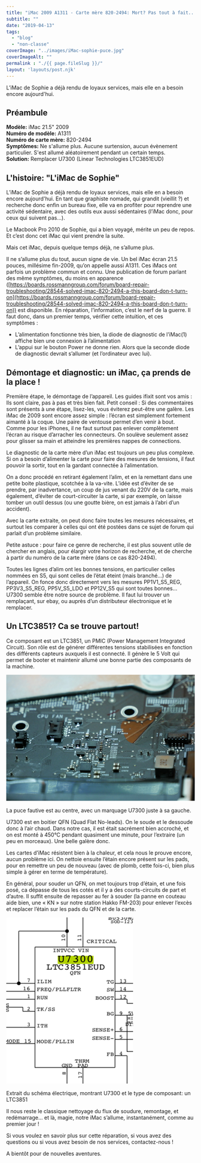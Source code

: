 ```yaml
---
title: "iMac 2009 A1311 - Carte mère 820-2494: Mort? Pas tout à fait..."
subtitle: ""
date: "2019-04-13"
tags: 
  - "blog"
  - "non-classe"
coverImage: "../images/iMac-sophie-puce.jpg"
coverImageAlt: ""
permalink : "./{{ page.fileSlug }}/"
layout: 'layouts/post.njk'
---
```


L’iMac de Sophie a déjà rendu de loyaux services, mais elle en a besoin encore aujourd'hui.

## Préambule

**Modèle:** iMac 21.5" 2009  
**Numéro de modèle:** A1311  
**Numéro de carte mère:** 820-2494  
**Symptômes:** Ne s'allume plus. Aucune surtension, aucun évènement particulier. S'est allumé aléatoirement pendant un certain temps.  
**Solution:** Remplacer U7300 (Linear Technologies LTC3851EUD)

## L'histoire: "L'iMac de Sophie"

L’iMac de Sophie a déjà rendu de loyaux services, mais elle en a besoin encore aujourd'hui. En tant que graphiste nomade, qui grandit (vieillit ?) et recherche donc enfin un bureau fixe, elle va en profiter pour reprendre une activité sédentaire, avec des outils eux aussi sédentaires (l’iMac donc, pour ceux qui suivent pas…).

Le Macbook Pro 2010 de Sophie, qui a bien voyagé, mérite un peu de repos. Et c’est donc cet iMac qui vient prendre la suite.

Mais cet iMac, depuis quelque temps déjà, ne s’allume plus.

Il ne s’allume plus du tout, aucun signe de vie. Un bel iMac écran 21.5 pouces, millésime fin-2009, qu’on appelle aussi A1311. Ces iMacs ont parfois un problème commun et connu. Une publication de forum parlant des même symptômes, du moins en apparence ([https://boards.rossmanngroup.com/forum/board-repair-troubleshooting/28544-solved-imac-820-2494-a-this-board-don-t-turn-on](https://boards.rossmanngroup.com/forum/board-repair-troubleshooting/28544-solved-imac-820-2494-a-this-board-don-t-turn-on)) est disponible. En réparation, l’information, c’est le nerf de la guerre. Il faut donc, dans un premier temps, vérifier cette intuition, et ces symptômes :

- L’alimentation fonctionne très bien, la diode de diagnostic de l’iMac(1) affiche bien une connexion à l’alimentation
- L’appui sur le bouton Power ne donne rien. Alors que la seconde diode de diagnostic devrait s’allumer (et l’ordinateur avec lui).

## Démontage et diagnostic: un iMac, ça prends de la place !

Première étape, le démontage de l’appareil. Les guides ifixit sont vos amis : Ils sont claire, pas à pas et très bien fait. Petit conseil : Si des commentaires sont présents à une étape, lisez-les, vous éviterez peut-être une galère. Les iMac de 2009 sont encore assez simple : l’écran est simplement fortement aimanté à la coque. Une paire de ventouse permet d’en venir à bout. Comme pour les iPhones, il ne faut surtout pas enlever complètement l’écran au risque d’arracher les connecteurs. On soulève seulement assez pour glisser sa main et atteindre les premières nappes de connections.

Le diagnostic de la carte mère d’un iMac est toujours un peu plus complexe. Si on a besoin d’alimenter la carte pour faire des mesures de tensions, il faut pouvoir la sortir, tout en la gardant connectée à l’alimentation.

On a donc procédé en retirant également l’alim, et en la remettant dans une petite boite plastique, scotchée à la va-vite. L’idée est d’éviter de se prendre, par inadvertance, un coup de jus venant du 220V de la carte, mais également, d’éviter de court-circuiter la carte, si par exemple, on laisse tomber un outil dessus (ou une goutte bière, on est jamais à l’abri d’un accident).

Avec la carte extraite, on peut donc faire toutes les mesures nécessaires, et surtout les comparer à celles qui ont été postées dans ce sujet de forum qui parlait d’un problème similaire.

Petite astuce : pour faire ce genre de recherche, il est plus souvent utile de chercher en anglais, pour élargir votre horizon de recherche, et de cherche à partir du numéro de la carte mère (dans ce cas 820-2494).

Toutes les lignes d’alim ont les bonnes tensions, en particulier celles nommées en S5, qui sont celles de l’état éteint (mais branché…) de l’appareil. On fonce donc directement vers les mesures PP1V1\_S5\_REG, PP3V3\_S5\_REG, PP5V\_S5\_LDO et PP12V\_S5 qui sont toutes bonnes… U7300 semble être notre source de problème. Il faut lui trouver un remplaçant, sur ebay, ou auprès d’un distributeur électronique et le remplacer.

## Un LTC3851? Ca se trouve partout!

Ce composant est un LTC3851, un PMIC (Power Management Integrated Circuit). Son rôle est de générer différentes tensions stabilisées en fonction des différents capteurs auxquels il est connecté. Il génère le 5 Volt qui permet de booter et maintenir allumé une bonne partie des composants de la machine.

![](../images/iMac-sophie-puce.jpg)

La puce fautive est au centre, avec un marquage U7300 juste à sa gauche.

U7300 est en boitier QFN (Quad Flat No-leads). On le soude et le dessoude donc à l’air chaud. Dans notre cas, il est était sacrément bien accroché, et on est monté à 450°C pendant quasiment une minute, pour l’extraire (un peu en morceaux). Une belle galère donc.

Les cartes d’iMac résistent bien à la chaleur, et cela nous le prouve encore, aucun problème ici. On nettoie ensuite l’étain encore présent sur les pads, pour en remettre un peu de nouveau (avec de plomb, cette fois-ci, bien plus simple à gérer en terme de température).

En général, pour souder un QFN, on met toujours trop d’étain, et une fois posé, ca dépasse de tous les cotés et il y a des courts-circuits de part et d’autre. Il suffit ensuite de repasser au fer à souder (la panne en couteau aide bien, une « KN » sur notre station Hakko FM-203) pour enlever l’excès et replacer l’étain sur les pads du QFN et de la carte.

![](../images/iMac-Sophie-U7300.png)

Extrait du schéma électrique, montrant U7300 et le type de composant: un LTC3851

Il nous reste le classique nettoyage du flux de soudure, remontage, et redémarrage… et là, magie, notre iMac s’allume, instantanément, comme au premier jour !

Si vous voulez en savoir plus sur cette réparation, si vous avez des questions ou si vous avez besoin de nos services, contactez-nous !

A bientôt pour de nouvelles aventures.

